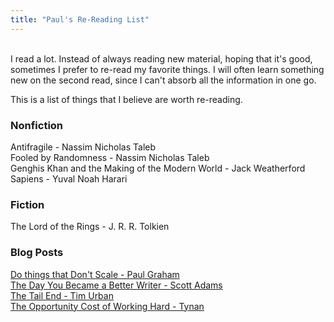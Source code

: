 ```yaml
---
title: "Paul's Re-Reading List"
---
```


&nbsp;  
I read a lot. Instead of always reading new material, hoping that it's good, sometimes I prefer to re-read my favorite things. I will often learn something new on the second read, since I can't absorb all the information in one go.  

This is a list of things that I believe are worth re-reading.  

### Nonfiction

Antifragile - Nassim Nicholas Taleb  
Fooled by Randomness - Nassim Nicholas Taleb  
Genghis Khan and the Making of the Modern World - Jack Weatherford  
Sapiens - Yuval Noah Harari  

### Fiction

The Lord of the Rings - J. R. R. Tolkien  

### Blog Posts

[Do things that Don't Scale - Paul Graham](http://paulgraham.com/ds.html)  
[The Day You Became a Better Writer - Scott Adams](https://dilbertblog.typepad.com/the_dilbert_blog/2007/06/the_day_you_bec.html)  
[The Tail End - Tim Urban](https://waitbutwhy.com/2015/12/the-tail-end.html)  
[The Opportunity Cost of Working Hard - Tynan](https://tynan.com/cost)  

